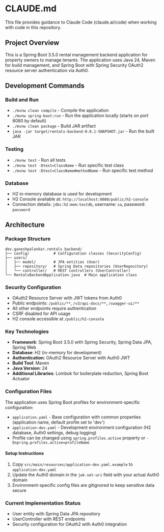 # CLAUDE.md

This file provides guidance to Claude Code (claude.ai/code) when working with code in this repository.

## Project Overview

This is a Spring Boot 3.5.0 rental management backend application for property owners to manage tenants. The application uses Java 24, Maven for build management, and Spring Boot with Spring Security OAuth2 resource server authentication via Auth0.

## Development Commands

### Build and Run
- `./mvnw clean compile` - Compile the application
- `./mvnw spring-boot:run` - Run the application locally (starts on port 8080 by default)
- `./mvnw clean package` - Build JAR artifact
- `java -jar target/rentals-backend-0.0.1-SNAPSHOT.jar` - Run the built JAR

### Testing
- `./mvnw test` - Run all tests
- `./mvnw test -Dtest=ClassName` - Run specific test class
- `./mvnw test -Dtest=ClassName#methodName` - Run specific test method

### Database
- H2 in-memory database is used for development
- H2 Console available at: `http://localhost:8080/public/h2-console`
- Connection details: `jdbc:h2:mem:testdb`, username: `sa`, password: `password`

## Architecture

### Package Structure
```
dev.ganeshpalankar.rentals_backend/
├── config/           # Configuration classes (SecurityConfig)
├── users/
│   ├── model/        # JPA entities (User)
│   ├── repository/   # Spring Data repositories (UserRepository)  
│   └── controller/   # REST controllers (UserController)
└── RentalsBackendApplication.java  # Main application class
```

### Security Configuration
- OAuth2 Resource Server with JWT tokens from Auth0
- Public endpoints: `/public/**`, `/v3/api-docs/**`, `/swagger-ui/**`
- All other endpoints require authentication
- CSRF disabled for API usage
- H2 console accessible at `/public/h2-console`

### Key Technologies
- **Framework**: Spring Boot 3.5.0 with Spring Security, Spring Data JPA, Spring Web
- **Database**: H2 (in-memory for development)
- **Authentication**: OAuth2 Resource Server with Auth0 JWT
- **Build Tool**: Maven
- **Java Version**: 24
- **Additional Libraries**: Lombok for boilerplate reduction, Spring Boot Actuator

### Configuration Files
The application uses Spring Boot profiles for environment-specific configuration:
- `application.yaml` - Base configuration with common properties (application name, default profile set to 'dev')
- `application-dev.yaml` - Development environment configuration (H2 database, Auth0 settings, debug logging)
- Profile can be changed using `spring.profiles.active` property or `-Dspring.profiles.active=profileName`

#### Setup Instructions
1. Copy `src/main/resources/application-dev.yaml.example` to `application-dev.yaml`
2. Update the Auth0 domain in the `jwk-set-uri` field with your actual Auth0 domain
3. Environment-specific config files are gitignored to keep sensitive data secure

### Current Implementation Status
- User entity with Spring Data JPA repository
- UserController with REST endpoints
- Security configuration for OAuth2 with Auth0 integration